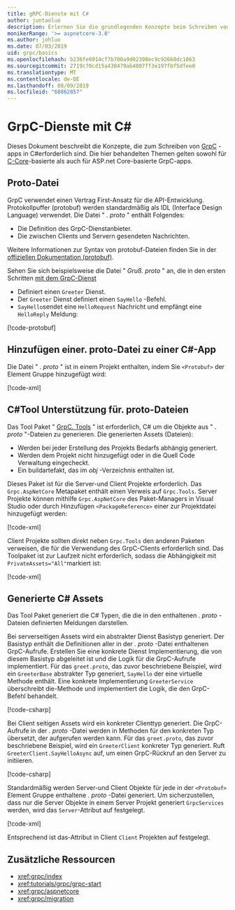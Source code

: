 ```yaml
---
title: gRPC-Dienste mit C#
author: juntaoluo
description: Erlernen Sie die grundlegenden Konzepte beim Schreiben von GrpC-Diensten mit C#.
monikerRange: '>= aspnetcore-3.0'
ms.author: johluo
ms.date: 07/03/2019
uid: grpc/basics
ms.openlocfilehash: b236fe6914cf7b780a9d02398ec9c92660dc1063
ms.sourcegitcommit: 2719c70cd15a430479ab4007ff3e197fbf5dfee0
ms.translationtype: MT
ms.contentlocale: de-DE
ms.lasthandoff: 08/09/2019
ms.locfileid: "68862857"
---
```

# <a name="grpc-services-with-c"></a>GrpC-Dienste mit C\#

Dieses Dokument beschreibt die Konzepte, die zum Schreiben von [GrpC](https://grpc.io/docs/guides/) -apps in C#erforderlich sind. Die hier behandelten Themen gelten sowohl für [C-Core](https://grpc.io/blog/grpc-stacks)-basierte als auch für ASP.net Core-basierte GrpC-apps.

## <a name="proto-file"></a>Proto-Datei

GrpC verwendet einen Vertrag First-Ansatz für die API-Entwicklung. Protokollpuffer (protobuf) werden standardmäßig als IDL (Interface Design Language) verwendet. Die Datei " *. proto* " enthält Folgendes:

* Die Definition des GrpC-Dienstanbieter.
* Die zwischen Clients und Servern gesendeten Nachrichten.

Weitere Informationen zur Syntax von protobuf-Dateien finden Sie in der [offiziellen Dokumentation (protobuf)](https://developers.google.com/protocol-buffers/docs/proto3).

Sehen Sie sich beispielsweise die Datei " *Gruß. proto* " an, die in den ersten Schritten [mit dem GrpC-Dienst](xref:tutorials/grpc/grpc-start)

* Definiert einen `Greeter` Dienst.
* Der `Greeter` Dienst definiert einen `SayHello` -Befehl.
* `SayHello`sendet eine `HelloRequest` Nachricht und empfängt eine `HelloReply` Meldung:

[!code-protobuf[](~/tutorials/grpc/grpc-start/sample/GrpcGreeter/Protos/greet.proto)]

## <a name="add-a-proto-file-to-a-c-app"></a>Hinzufügen einer. proto-Datei zu einer C\#-App

Die Datei " *. proto* " ist in einem Projekt enthalten, indem Sie `<Protobuf>` der Element Gruppe hinzugefügt wird:

[!code-xml[](~/tutorials/grpc/grpc-start/sample/GrpcGreeter/GrpcGreeter.csproj?highlight=2&range=7-9)]

## <a name="c-tooling-support-for-proto-files"></a>C#Tool Unterstützung für. proto-Dateien

Das Tool Paket " [GrpC. Tools](https://www.nuget.org/packages/Grpc.Tools/) " ist erforderlich, C# um die Objekte aus " *. proto* "-Dateien zu generieren. Die generierten Assets (Dateien):

* Werden bei jeder Erstellung des Projekts Bedarfs abhängig generiert.
* Werden dem Projekt nicht hinzugefügt oder in die Quell Code Verwaltung eingecheckt.
* Ein buildartefakt, das im *obj* -Verzeichnis enthalten ist.

Dieses Paket ist für die Server-und Client Projekte erforderlich. Das `Grpc.AspNetCore` Metapaket enthält einen Verweis auf `Grpc.Tools`. Server Projekte können mithilfe `Grpc.AspNetCore` des Paket-Managers in Visual Studio oder durch Hinzufügen `<PackageReference>` einer zur Projektdatei hinzugefügt werden:

[!code-xml[](~/tutorials/grpc/grpc-start/sample/GrpcGreeter/GrpcGreeter.csproj?highlight=1&range=12)]

Client Projekte sollten direkt neben `Grpc.Tools` den anderen Paketen verweisen, die für die Verwendung des GrpC-Clients erforderlich sind. Das Toolpaket ist zur Laufzeit nicht erforderlich, sodass die Abhängigkeit mit `PrivateAssets="All"`markiert ist:

[!code-xml[](~/tutorials/grpc/grpc-start/sample/GrpcGreeterClient/GrpcGreeterClient.csproj?highlight=3&range=9-11)]

## <a name="generated-c-assets"></a>Generierte C# Assets

Das Tool Paket generiert die C# Typen, die die in den enthaltenen *. proto* -Dateien definierten Meldungen darstellen.

Bei serverseitigen Assets wird ein abstrakter Dienst Basistyp generiert. Der Basistyp enthält die Definitionen aller in der *. proto* -Datei enthaltenen GrpC-Aufrufe. Erstellen Sie eine konkrete Dienst Implementierung, die von diesem Basistyp abgeleitet ist und die Logik für die GrpC-Aufrufe implementiert. Für das `greet.proto`, das zuvor beschriebene Beispiel, wird ein `GreeterBase` abstrakter Typ generiert, `SayHello` der eine virtuelle Methode enthält. Eine konkrete Implementierung `GreeterService` überschreibt die-Methode und implementiert die Logik, die den GrpC-Befehl behandelt.

[!code-csharp[](~/tutorials/grpc/grpc-start/sample/GrpcGreeter/Services/GreeterService.cs?name=snippet)]

Bei Client seitigen Assets wird ein konkreter Clienttyp generiert. Die GrpC-Aufrufe in der *. proto* -Datei werden in Methoden für den konkreten Typ übersetzt, der aufgerufen werden kann. Für das `greet.proto`, das zuvor beschriebene Beispiel, wird ein `GreeterClient` konkreter Typ generiert. Ruft `GreeterClient.SayHelloAsync` auf, um einen GrpC-Rückruf an den Server zu initiieren.

[!code-csharp[](~/tutorials/grpc/grpc-start/sample/GrpcGreeterClient/Program.cs?highlight=3-6&name=snippet)]

Standardmäßig werden Server-und Client Objekte für jede in der `<Protobuf>` Element Gruppe enthaltene *. proto* -Datei generiert. Um sicherzustellen, dass nur die Server Objekte in einem Server Projekt generiert `GrpcServices` werden, wird das `Server`-Attribut auf festgelegt.

[!code-xml[](~/tutorials/grpc/grpc-start/sample/GrpcGreeter/GrpcGreeter.csproj?highlight=2&range=7-9)]

Entsprechend ist das-Attribut in Client `Client` Projekten auf festgelegt.

## <a name="additional-resources"></a>Zusätzliche Ressourcen

* <xref:grpc/index>
* <xref:tutorials/grpc/grpc-start>
* <xref:grpc/aspnetcore>
* <xref:grpc/migration>
